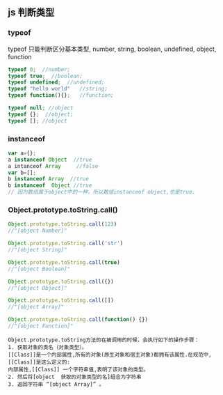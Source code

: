 ## js 判断类型
### typeof
typeof 只能判断区分基本类型, number, string, boolean, undefined, object, function
```js
typeof 0;  //number;
typeof true;  //boolean;
typeof undefined;  //undefined;
typeof "hello world"   //string;
typeof function(){};   //function;

typeof null; //object
typeof {};  //object;
typeof []; //object
```
### instanceof
```js
var a={};
a instanceof Object  //true
a intanceof Array     //false
var b=[];
b instanceof Array  //true
b instanceof  Object //true
// 因为数组属于object中的一种，所以数组instanceof object,也是true.
```
### Object.prototype.toString.call()
```js
Object.prototype.toString.call(123)
//"[object Number]"

Object.prototype.toString.call('str')
//"[object String]"

Object.prototype.toString.call(true)
//"[object Boolean]"

Object.prototype.toString.call({})
//"[object Object]"

Object.prototype.toString.call([])
//"[object Array]"

Object.prototype.toString.call(function() {})
//"[object Function]"
```
```
Object.prototype.toString方法的在被调用的时候，会执行如下的操作步骤：
1. 获取对象的类名（对象类型）。
[[Class]]是一个内部属性,所有的对象(原生对象和宿主对象)都拥有该属性.在规范中,[[Class]]是这么定义的: 
内部属性,[[Class]] 一个字符串值,表明了该对象的类型。
2. 然后将[object  获取的对象类型的名]组合为字符串 
3. 返回字符串 “[object Array]” 。
```
